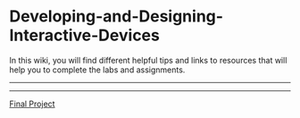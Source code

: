 # Developing-and-Designing-Interactive-Devices

In this wiki, you will find different helpful tips and links to resources that will help you to complete the labs and assignments.

---
<!--
[Lab #1](https://github.com/FAR-Lab/Developing-and-Designing-Interactive-Devices/wiki/Lab-%231) Chatbot - Running your own web server and creating a simple chat-bot.


---
[Lab #2](https://github.com/FAR-Lab/Developing-and-Designing-Interactive-Devices/wiki/Lab-%232) Distant Pictures - Snapping faraway photos using the Pi, Arduino & web camera.

---
[Lab #3](https://github.com/FAR-Lab/Developing-and-Designing-Interactive-Devices/wiki/Lab3-Laser-Cutting-and-3d-Printing) Laser cutting and 3d printing.


---
[Lab #4](https://github.com/FAR-Lab/Developing-and-Designing-Interactive-Devices/wiki/Lab-%234) Basic electronics with Arduino.


---
[Lab #5](https://github.com/FAR-Lab/Developing-and-Designing-Interactive-Devices/wiki/Lab-%235) Data logger and visualizer.

---
[Lab #6](https://github.com/FAR-Lab/Developing-and-Designing-Interactive-Devices/wiki/Lab-%236) Etch-a-sketch 
-->

---
[Final Project](https://github.com/FAR-Lab/Developing-and-Designing-Interactive-Devices/wiki/Final-Project)
<!--1. The first assignments are all about the [Interaction Engine](https://github.com/nikmart/interaction-engine/wiki) please follow the link to the wiki pages./-->